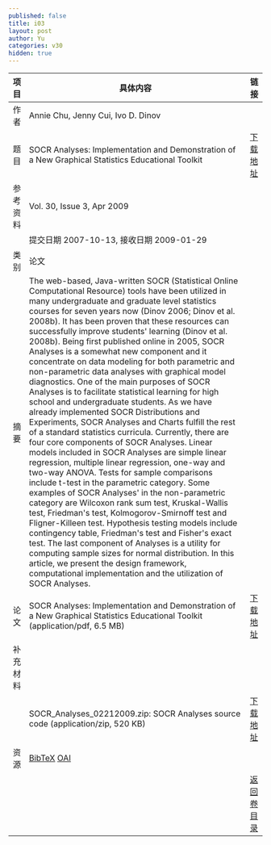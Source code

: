 ```yaml
---
published: false
title: i03
layout: post
author: Yu
categories: v30
hidden: true
---
```


| 项目 | 具体内容 | 链接 |
|---:|---|---|
| 作者 | Annie Chu, Jenny Cui, Ivo D. Dinov| |
| 题目 |SOCR Analyses: Implementation and Demonstration of a New Graphical Statistics Educational Toolkit | [下载地址](http://www.jstatsoft.org/v30/i03/paper) |
| 参考资料 |Vol. 30, Issue 3, Apr 2009 | |
| | 提交日期 2007-10-13, 接收日期 2009-01-29| | 
| 类别 | 论文| |
| 摘要 | The web-based, Java-written SOCR (Statistical Online Computational Resource) tools have been utilized in many undergraduate and graduate level statistics courses for seven years now (Dinov 2006; Dinov et al. 2008b).  It has been proven that these resources can successfully improve students' learning (Dinov et al. 2008b).  Being first published online in 2005, SOCR Analyses is a somewhat new component and it concentrate on data modeling for both parametric and non-parametric data analyses with graphical model diagnostics. One of the main purposes of SOCR Analyses is to facilitate statistical learning for high school and undergraduate students. As we have already implemented SOCR Distributions and Experiments, SOCR Analyses and Charts fulfill the rest of a standard statistics curricula. Currently, there are four core components of SOCR Analyses. Linear models included in SOCR Analyses are simple linear regression, multiple linear regression, one-way and two-way ANOVA. Tests for sample comparisons include t-test in the parametric category.  Some examples of SOCR Analyses' in the non-parametric category are Wilcoxon rank sum test, Kruskal-Wallis test, Friedman's test, Kolmogorov-Smirnoff test and Fligner-Killeen test. Hypothesis testing models include contingency table, Friedman's test and Fisher's exact test. The last component of Analyses is a utility for computing sample sizes for normal distribution. In this article, we present the design framework, computational implementation and the utilization of SOCR Analyses.| |
| 论文 | SOCR Analyses: Implementation and Demonstration of a New Graphical Statistics Educational Toolkit  (application/pdf, 6.5 MB)| [下载地址](http://www.jstatsoft.org/v30/i03/paper) |
| 补充材料 | | |
| |SOCR_Analyses_02212009.zip: SOCR Analyses source code  (application/zip, 520 KB)|  [下载地址](http://www.jstatsoft.org/v30/i03/supp/1) |
| 资源 | [BibTeX](http://www.jstatsoft.org/v30/i03/bibtex) [OAI](http://www.jstatsoft.org/oai?verb=GetRecord&identifier=oai.jstatsoft/v30/i03&prefix=oai_dc)| |
| |  | [返回卷目录]({{site.baseurl}}/volume/v30.html) |